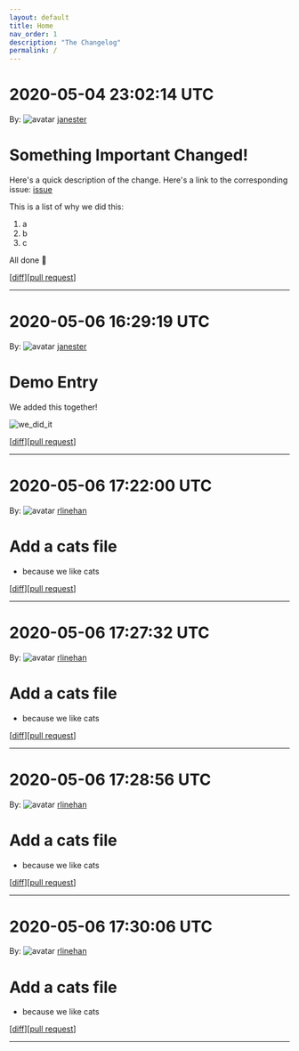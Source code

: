 ```yaml
---
layout: default
title: Home
nav_order: 1
description: "The Changelog"
permalink: /
---
```


# 2020-05-04 23:02:14 UTC

By: ![avatar](https://avatars1.githubusercontent.com/u/3330181?v=4&s=50) [janester](https://github.com/janester)

# Something Important Changed!

Here's a quick description of the change. Here's a link to the corresponding issue: [issue]()

This is a list of why we did this:

1. a
1. b
1. c

All done 🎉

[[diff](https://github.com/githubsatelliteworkshops/webhooks-with-rest/pull/9.diff)][[pull request](https://github.com/githubsatelliteworkshops/webhooks-with-rest/pull/9)]
* * *


# 2020-05-06 16:29:19 UTC

By: ![avatar](https://avatars1.githubusercontent.com/u/3330181?v=4&s=50) [janester](https://github.com/janester)

# Demo Entry

We added this together!

![we_did_it](https://user-images.githubusercontent.com/3330181/80780711-e9343480-8b3d-11ea-8a54-ab9fe9e70f95.gif)

[[diff](https://github.com/githubsatelliteworkshops/webhooks-with-rest/pull/18.diff)][[pull request](https://github.com/githubsatelliteworkshops/webhooks-with-rest/pull/18)]
* * *

 # 2020-05-06 17:22:00 UTC

 By: ![avatar](https://avatars3.githubusercontent.com/u/1530016?v=4&s=50) [rlinehan](https://github.com/rlinehan)

 # Add a cats file
- because we like cats

 [[diff](https://github.com/rlinehan/webhooks-with-rest/pull/1.diff)][[pull request](https://github.com/rlinehan/webhooks-with-rest/pull/1)]
 * * *

# 2020-05-06 17:27:32 UTC

By: ![avatar](https://avatars3.githubusercontent.com/u/1530016?v=4&s=50) [rlinehan](https://github.com/rlinehan)

# Add a cats file
- because we like cats

[[diff](https://github.com/rlinehan/webhooks-with-rest/pull/1.diff)][[pull request](https://github.com/rlinehan/webhooks-with-rest/pull/1)]
* * *

# 2020-05-06 17:28:56 UTC

By: ![avatar](https://avatars3.githubusercontent.com/u/1530016?v=4&s=50) [rlinehan](https://github.com/rlinehan)

# Add a cats file
- because we like cats

[[diff](https://github.com/rlinehan/webhooks-with-rest/pull/1.diff)][[pull request](https://github.com/rlinehan/webhooks-with-rest/pull/1)]
* * *

# 2020-05-06 17:30:06 UTC

By: ![avatar](https://avatars3.githubusercontent.com/u/1530016?v=4&s=50) [rlinehan](https://github.com/rlinehan)

# Add a cats file
- because we like cats

[[diff](https://github.com/rlinehan/webhooks-with-rest/pull/1.diff)][[pull request](https://github.com/rlinehan/webhooks-with-rest/pull/1)]
* * *

